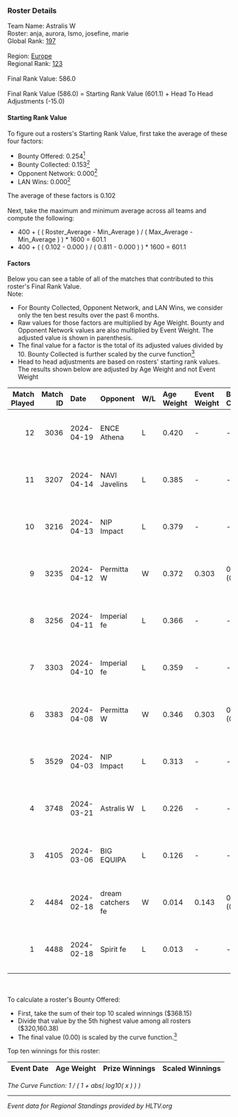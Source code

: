### Roster Details<br />
Team Name: Astralis W<br />
Roster: anja, aurora, Ismo, josefine, marie<br />
Global Rank: [197](../standings_global_2024_08_14.md)<br />
<br />
Region: [Europe]( ../standings_europe_2024_08_14.md)<br />
Regional Rank: [123]( ../standings_europe_2024_08_14.md)<br />
<br />
Final Rank Value:  586.0<br />
<br />
Final Rank Value (586.0) = Starting Rank Value (601.1) + Head To Head Adjustments (-15.0)<br />

#### Starting Rank Value<br />
To figure out a rosters's Starting Rank Value, first take the average of these four factors:<br />
- Bounty Offered: 0.254[<sup>1</sup>](#table2)
- Bounty Collected: 0.153[<sup>2</sup>](#table1)
- Opponent Network: 0.000[<sup>2</sup>](#table1)
- LAN Wins: 0.000[<sup>2</sup>](#table1)

The average of these factors is 0.102<br />
<br />
Next, take the maximum and minimum average across all teams and compute the following:<br />
- 400 + ( ( Roster_Average - Min_Average ) / ( Max_Average - Min_Average ) ) * 1600 = 601.1
- 400 + ( ( 0.102 - 0.000 ) / ( 0.811 - 0.000 ) ) * 1600 = 601.1


#### Factors<br />
Below you can see a table of all of the matches that contributed to this roster's Final Rank Value.<br />
Note:<br />

- For Bounty Collected, Opponent Network, and LAN Wins, we consider only the ten best results over the past 6 months.
- Raw values for those factors are multiplied by Age Weight. Bounty and Opponent Network values are also multiplied by Event Weight. The adjusted value is shown in parenthesis.
- The final value for a factor is the total of its adjusted values divided by 10. Bounty Collected is further scaled by the curve function[<sup>3</sup>](#curveFunction)
- Head to head adjustments are based on rosters' starting rank values. The results shown below are adjusted by Age Weight and not Event Weight
<span id="table1"></span><br />


| Match Played | Match ID | Date       | Opponent          | W/L | Age Weight | Event Weight | Bounty Collected | Opponent Network | LAN Wins  | H2H Adj. | Roster                              |
| -: | -: | :- | :- | :- | :- | :- | :- | :- | :- | -: | :- |
|           12 |     3036 | 2024-04-19 | ENCE Athena       | L   | 0.420      | -            | -                | -                | -         |    -6.07 | anja, aurora, Ismo, josefine, marie |
|           11 |     3207 | 2024-04-14 | NAVI Javelins     | L   | 0.385      | -            | -                | -                | -         |    -3.08 | anja, aurora, Ismo, josefine, marie |
|           10 |     3216 | 2024-04-13 | NIP Impact        | L   | 0.379      | -            | -                | -                | -         |    -4.05 | anja, aurora, Ismo, josefine, marie |
|            9 |     3235 | 2024-04-12 | Permitta W        | W   | 0.372      | 0.303        | 0.000 (0.000)    | 0.014 (0.002)    | 0 (0.000) |     4.26 | anja, aurora, Ismo, josefine, marie |
|            8 |     3256 | 2024-04-11 | Imperial fe       | L   | 0.366      | -            | -                | -                | -         |    -1.11 | anja, aurora, Ismo, josefine, marie |
|            7 |     3303 | 2024-04-10 | Imperial fe       | L   | 0.359      | -            | -                | -                | -         |    -1.10 | anja, aurora, Ismo, josefine, marie |
|            6 |     3383 | 2024-04-08 | Permitta W        | W   | 0.346      | 0.303        | 0.000 (0.000)    | 0.014 (0.001)    | 0 (0.000) |     3.94 | anja, aurora, Ismo, josefine, marie |
|            5 |     3529 | 2024-04-03 | NIP Impact        | L   | 0.313      | -            | -                | -                | -         |    -3.56 | anja, aurora, Ismo, josefine, marie |
|            4 |     3748 | 2024-03-21 | Astralis W        | L   | 0.226      | -            | -                | -                | -         |    -3.15 | anja, aurora, Ismo, josefine, marie |
|            3 |     4105 | 2024-03-06 | BIG EQUIPA        | L   | 0.126      | -            | -                | -                | -         |    -1.23 | anja, aurora, Ismo, josefine, marie |
|            2 |     4484 | 2024-02-18 | dream catchers fe | W   | 0.014      | 0.143        | 0.015 (0.000)    | 0.201 (0.000)    | 0 (0.000) |     0.28 | anja, aurora, Ismo, josefine, marie |
|            1 |     4488 | 2024-02-18 | Spirit fe         | L   | 0.013      | -            | -                | -                | -         |    -0.17 | anja, aurora, Ismo, josefine, marie |

<br />
<span id="table2"></span><br />
To calculate a roster's Bounty Offered:<br />

- First, take the sum of their top 10 scaled winnings ($368.15)
- Divide that value by the 5th highest value among all rosters ($320,160.38)
- The final value (0.00) is scaled by the curve function.[<sup>3</sup>](#curveFunction)

Top ten winnings for this roster:<br />

| Event Date | Age Weight | Prize Winnings | Scaled Winnings |
| :- | -: | :- | :- |


<span id="curveFunction"></span>_The Curve Function: 1 / ( 1 + abs( log10( x ) ) )_<br />

---
_Event data for Regional Standings provided by HLTV.org_<br />
